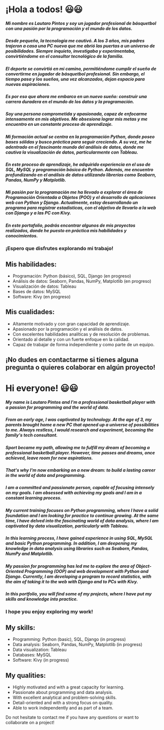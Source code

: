 
# ¡Hola a todos! 😃😃

##### Mi nombre es Lautaro Pintos y soy un jugador profesional de básquetbol con una pasión por la programación y el mundo de los datos.

##### Desde pequeño, la tecnología me cautivó. A los 3 años, mis padres trajeron a casa una PC nueva que me abrió las puertas a un universo de posibilidades. Siempre inquieto, investigaba y experimentaba, convirtiéndome en el consultor tecnológico de la familia.

##### El deporte se convirtió en mi camino, permitiéndome cumplir el sueño de convertirme en jugador de básquetbol profesional. Sin embargo, el tiempo pasa y los sueños, una vez alcanzados, dejan espacio para nuevas aspiraciones.

##### Es por eso que ahora me embarco en un nuevo sueño: construir una carrera duradera en el mundo de los datos y la programación.

##### Soy una persona comprometida y apasionada, capaz de enfocarme intensamente en mis objetivos. Me obsesiona lograr mis metas y me encuentro en un constante proceso de aprendizaje.

##### Mi formación actual se centra en la programación Python, donde poseo bases sólidas y busco práctica para seguir creciendo. A su vez, me he adentrado en el fascinante mundo del análisis de datos, donde me cautiva la visualización de datos, particularmente con Tableau.

##### En este proceso de aprendizaje, he adquirido experiencia en el uso de SQL, MySQL y programación básica de Python. Además, me encuentro profundizando en el análisis de datos utilizando librerías como Seaborn, Pandas, NumPy y Matplotlib.

##### Mi pasión por la programación me ha llevado a explorar el área de Programación Orientada a Objetos (POO) y el desarrollo de aplicaciones web con Python y Django. Actualmente, estoy desarrollando un programa para registrar estadísticas, con el objetivo de llevarlo a la web con Django y a las PC con Kivy.

##### En este portafolio, podrás encontrar algunos de mis proyectos realizados, donde he puesto en práctica mis habilidades y conocimientos.

### ¡Espero que disfrutes explorando mi trabajo!

## Mis habilidades:

* Programación: Python (básico), SQL, Django (en progreso)
* Análisis de datos: Seaborn, Pandas, NumPy, Matplotlib (en progreso)
* Visualización de datos: Tableau
* Bases de datos: MySQL
* Software: Kivy (en progreso)
  
## Mis cualidades:

- Altamente motivado y con gran capacidad de aprendizaje.
- Apasionado por la programación y el análisis de datos.
- Con excelentes habilidades analíticas y de resolución de problemas.
- Orientado al detalle y con un fuerte enfoque en la calidad.
- Capaz de trabajar de forma independiente y como parte de un equipo.
  
¡No dudes en contactarme si tienes alguna pregunta o quieres colaborar en algún proyecto!
---

# Hi everyone! 😃😃

##### My name is Lautaro Pintos and I'm a professional basketball player with a passion for programming and the world of data.

##### From an early age, I was captivated by technology. At the age of 3, my parents brought home a new PC that opened up a universe of possibilities to me. Always restless, I would research and experiment, becoming the family's tech consultant.

##### Sport became my path, allowing me to fulfill my dream of becoming a professional basketball player. However, time passes and dreams, once achieved, leave room for new aspirations.

##### That's why I'm now embarking on a new dream: to build a lasting career in the world of data and programming.

##### I am a committed and passionate person, capable of focusing intensely on my goals. I am obsessed with achieving my goals and I am in a constant learning process.

##### My current training focuses on Python programming, where I have a solid foundation and I am looking for practice to continue growing. At the same time, I have delved into the fascinating world of data analysis, where I am captivated by data visualization, particularly with Tableau.

##### In this learning process, I have gained experience in using SQL, MySQL and basic Python programming. In addition, I am deepening my knowledge in data analysis using libraries such as Seaborn, Pandas, NumPy and Matplotlib.

##### My passion for programming has led me to explore the area of Object-Oriented Programming (OOP) and web development with Python and Django. Currently, I am developing a program to record statistics, with the aim of taking it to the web with Django and to PCs with Kivy.

##### In this portfolio, you will find some of my projects, where I have put my skills and knowledge into practice.

### I hope you enjoy exploring my work!

## My skills:

* Programming: Python (basic), SQL, Django (in progress)
* Data analysis: Seaborn, Pandas, NumPy, Matplotlib (in progress)
* Data visualization: Tableau
* Databases: MySQL
* Software: Kivy (in progress)

## My qualities:

- Highly motivated and with a great capacity for learning.
- Passionate about programming and data analysis.
- With excellent analytical and problem-solving skills.
- Detail-oriented and with a strong focus on quality.
- Able to work independently and as part of a team.
  
Do not hesitate to contact me if you have any questions or want to collaborate on a project!
